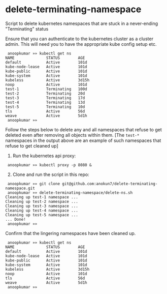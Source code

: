 # delete-terminating-namespace
Script to delete kubernetes namespaces that are stuck in a never-ending "Terminating" status

Ensure that you can authenticate to the kubernetes cluster as a cluster admin. This will need you to have the appropriate kube config setup etc.
```
 anoopkumar »» kubectl get ns                                                                                            
NAME              STATUS        AGE
default           Active        101d
kube-node-lease   Active        101d
kube-public       Active        101d
kube-system       Active        101d
kubeless          Active        3d15h
noop              Active        101d
test-1            Terminating   100d
test-2            Terminating   20d
test-3            Terminating   17d
test-4            Terminating   13d
test-5            Terminating   10d
tls               Active        56d
weave             Active        5d1h
 anoopkumar »»
 ```
 Follow the steps below to delete any and all namespaces that refuse to get deleted even after removing all objects within them. [The `test-*` namespaces in the output above are an example of such namespaces that refuse to get cleaned up]
 
 1. Run the kubernetes api proxy:
 ```
  anoopkumar »» kubectl proxy -p 8080 &
 ```
 
 2. Clone and run the script in this repo:
 ```
  anoopkumar »» git clone git@github.com:anokun7/delete-terminating-namespace.git
  anoopkumar »» delete-terminating-namespace/delete-ns.sh
Cleaning up test-1 namespace ...
Cleaning up test-2 namespace ...
Cleaning up test-3 namespace ...
Cleaning up test-4 namespace ...
Cleaning up test-5 namespace ...
... Done!
  anoopkumar »» 
```
Confirm that the lingering namespaces have been cleaned up.
```
 anoopkumar »» kubectl get ns                                                                                            
NAME              STATUS        AGE
default           Active        101d
kube-node-lease   Active        101d
kube-public       Active        101d
kube-system       Active        101d
kubeless          Active        3d15h
noop              Active        101d
tls               Active        56d
weave             Active        5d1h
 anoopkumar »»
 ```
 


